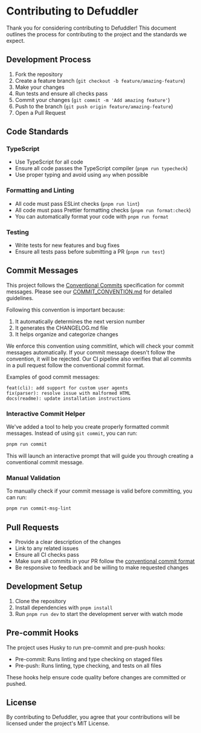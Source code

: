 # Contributing to Defuddler

Thank you for considering contributing to Defuddler! This document outlines the process for contributing to the project and the standards we expect.

## Development Process

1. Fork the repository
2. Create a feature branch (`git checkout -b feature/amazing-feature`)
3. Make your changes
4. Run tests and ensure all checks pass
5. Commit your changes (`git commit -m 'Add amazing feature'`)
6. Push to the branch (`git push origin feature/amazing-feature`)
7. Open a Pull Request

## Code Standards

### TypeScript

- Use TypeScript for all code
- Ensure all code passes the TypeScript compiler (`pnpm run typecheck`)
- Use proper typing and avoid using `any` when possible

### Formatting and Linting

- All code must pass ESLint checks (`pnpm run lint`)
- All code must pass Prettier formatting checks (`pnpm run format:check`)
- You can automatically format your code with `pnpm run format`

### Testing

- Write tests for new features and bug fixes
- Ensure all tests pass before submitting a PR (`pnpm run test`)

## Commit Messages

This project follows the [Conventional Commits](https://www.conventionalcommits.org/) specification for commit messages. Please see our [COMMIT_CONVENTION.md](./COMMIT_CONVENTION.md) for detailed guidelines.

Following this convention is important because:

1. It automatically determines the next version number
2. It generates the CHANGELOG.md file
3. It helps organize and categorize changes

We enforce this convention using commitlint, which will check your commit messages automatically. If your commit message doesn't follow the convention, it will be rejected. Our CI pipeline also verifies that all commits in a pull request follow the conventional commit format.

Examples of good commit messages:

```
feat(cli): add support for custom user agents
fix(parser): resolve issue with malformed HTML
docs(readme): update installation instructions
```

### Interactive Commit Helper

We've added a tool to help you create properly formatted commit messages. Instead of using `git commit`, you can run:

```bash
pnpm run commit
```

This will launch an interactive prompt that will guide you through creating a conventional commit message.

### Manual Validation

To manually check if your commit message is valid before committing, you can run:

```bash
pnpm run commit-msg-lint
```

## Pull Requests

- Provide a clear description of the changes
- Link to any related issues
- Ensure all CI checks pass
- Make sure all commits in your PR follow the [conventional commit format](./COMMIT_CONVENTION.md)
- Be responsive to feedback and be willing to make requested changes

## Development Setup

1. Clone the repository
2. Install dependencies with `pnpm install`
3. Run `pnpm run dev` to start the development server with watch mode

## Pre-commit Hooks

The project uses Husky to run pre-commit and pre-push hooks:

- Pre-commit: Runs linting and type checking on staged files
- Pre-push: Runs linting, type checking, and tests on all files

These hooks help ensure code quality before changes are committed or pushed.

## License

By contributing to Defuddler, you agree that your contributions will be licensed under the project's MIT License.
